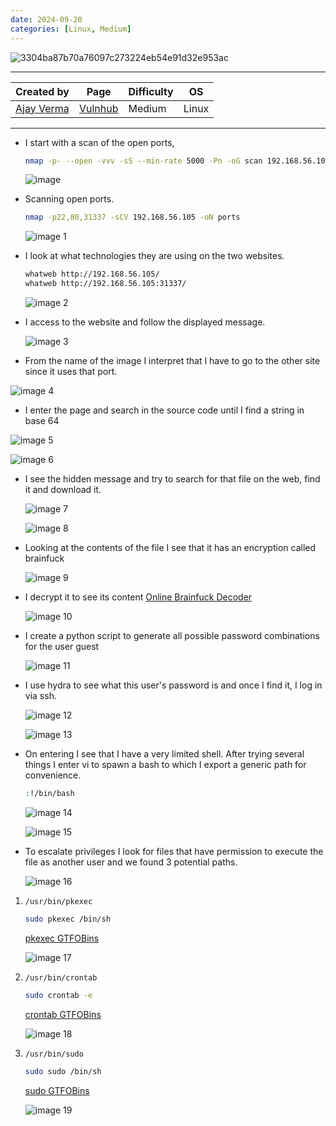 ```yaml
---
date: 2024-09-20
categories: [Linux, Medium]
---
```


![3304ba87b70a76097c273224eb54e91d32e953ac](https://github.com/user-attachments/assets/7a56e4de-d32e-4f0f-9c17-bb343d74fd08)

---

| **Created by** | **Page**     | **Difficulty** | **OS**  |
|-------------|--------------|----------------|---------|
| [Ajay Verma](https://www.vulnhub.com/author/ajay-verma,598/)         | [Vulnhub](https://www.vulnhub.com/)     | Medium           | Linux   |

---






- I start with a scan of the open ports,
    
    ```bash
    nmap -p- --open -vvv -sS --min-rate 5000 -Pn -oG scan 192.168.56.105 -oG scan
    ```
    
    ![image](https://github.com/user-attachments/assets/e26108e8-b66e-426b-a50f-7b6fd3074e40)

    
- Scanning open ports.
    
    ```bash
    nmap -p22,80,31337 -sCV 192.168.56.105 -oN ports
    ```
    
    ![image 1](https://github.com/user-attachments/assets/ac70dd5f-eb52-4578-a8e1-46798b9892d8)

    

- I look at what technologies they are using on the two websites.
    
    ```bash
    whatweb http://192.168.56.105/
    whatweb http://192.168.56.105:31337/
    ```
    
    ![image 2](https://github.com/user-attachments/assets/51015b51-9115-46b6-bb9b-d1f5e2aaaae6)

    

- I access to the website and follow the displayed message.
    
    ![image 3](https://github.com/user-attachments/assets/c1a921f6-a95c-498c-a603-ae7d0ee70aaa)

    
- From the name of the image I interpret that I have to go to the other site since it uses that port.

![image 4](https://github.com/user-attachments/assets/fadba88d-4de9-47bf-b4d3-a9ab5b3ccba7)


- I enter the page and search in the source code until I find a string in base 64

![image 5](https://github.com/user-attachments/assets/64a795a3-ab58-46b6-bea0-d66921fb7085)


![image 6](https://github.com/user-attachments/assets/7609cf99-fac3-4732-b968-99965ac57613)


- I see the hidden message and try to search for that file on the web, find it and download it.
    
    ![image 7](https://github.com/user-attachments/assets/eacf3101-5b33-4baf-bcbb-125e63430417)

    
    ![image 8](https://github.com/user-attachments/assets/9b36cfa8-d6ea-41ed-937f-364e78e553e0)

    

- Looking at the contents of the file I see that it has an encryption called brainfuck
    
    ![image 9](https://github.com/user-attachments/assets/64ba1b20-ccb4-47d8-b4f5-5f3ac1c812a5)

    

- I decrypt it to see its content
    [Online Brainfuck Decoder](https://md5decrypt.net/en/Brainfuck-translator/)
    
    ![image 10](https://github.com/user-attachments/assets/16fda429-5fd6-4ee5-9d26-ccb10a73abe7)

    
- I create a python script to generate all possible password combinations for the user guest
    
    ![image 11](https://github.com/user-attachments/assets/f5203b8d-ff01-4450-9ee7-a6e0b942fb58)

    

- I use hydra to see what this user's password is and once I find it, I log in via ssh.
    
    ![image 12](https://github.com/user-attachments/assets/0a0dd98b-f728-4690-a697-9108ef70bdc2)

    
    ![image 13](https://github.com/user-attachments/assets/16722215-1805-4860-97e2-3d8b17605942)

    

- On entering I see that I have a very limited shell. After trying several things I enter vi to spawn a bash to which I export a generic path for convenience.
    
    ```bash
    :!/bin/bash
    ```
    
    ![image 14](https://github.com/user-attachments/assets/b664074a-aa42-41c5-9657-b5d60307b598)

    
    ![image 15](https://github.com/user-attachments/assets/d44fae6a-58d9-401a-bdc9-d7c625c03f6b)

    
- To escalate privileges I look for files that have permission to execute the file as another user and we found 3 potential paths.
    
    ![image 16](https://github.com/user-attachments/assets/f8f229fd-c69d-4942-8d3f-e56eb6ef37d8)

    

1. `/usr/bin/pkexec`
    
    ```bash
    sudo pkexec /bin/sh
    ```
    
    [pkexec  GTFOBins](https://gtfobins.github.io/gtfobins/pkexec/#sudo)
    
    ![image 17](https://github.com/user-attachments/assets/49a48bb4-6f80-48a0-8b04-dc0355acd1d9)

    
2. `/usr/bin/crontab`
    
    ```bash
    sudo crontab -e
    ```
    
    [crontab  GTFOBins](https://gtfobins.github.io/gtfobins/crontab/#sudo)
    
    ![image 18](https://github.com/user-attachments/assets/33049898-2ebd-4b43-92f9-91da1729ee41)

    
3. `/usr/bin/sudo`
    
    ```bash
    sudo sudo /bin/sh
    ```
    
    [sudo  GTFOBins](https://gtfobins.github.io/gtfobins/sudo/#sudo)
    
    ![image 19](https://github.com/user-attachments/assets/bc841365-99ff-4608-a3f1-c278102b0919)
